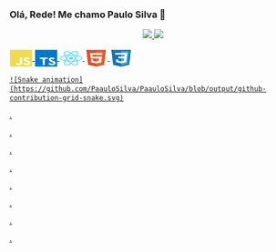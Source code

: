 ### Olá, Rede! Me chamo Paulo Silva 👋

<div align="center">
  <a href="https://github.com/PaauloSilva">
  <img height="180em" src="https://github-readme-stats.vercel.app/api?username=PaauloSilva&show_icons=true&theme=dark&include_all_commits=true&count_private=true"/>
  <img height="180em" src="https://github-readme-stats.vercel.app/api/top-langs/?username=PaauloSilva&layout=compact&langs_count=7&theme=dark"/>
</div>
  
  <div style="display: inline_block"><br>
  <img align="center" alt="Paulo-Js" height="30" width="40" src="https://raw.githubusercontent.com/devicons/devicon/master/icons/javascript/javascript-plain.svg">
  <img align="center" alt="Rafa-Ts" height="30" width="40" src="https://raw.githubusercontent.com/devicons/devicon/master/icons/typescript/typescript-plain.svg">
  <img align="center" alt="Paulo-React" height="30" width="40" src="https://raw.githubusercontent.com/devicons/devicon/master/icons/react/react-original.svg">
  <img align="center" alt="Paulo-HTML" height="30" width="40" src="https://raw.githubusercontent.com/devicons/devicon/master/icons/html5/html5-original.svg">
  <img align="center" alt="Paulo-CSS" height="30" width="40" src="https://raw.githubusercontent.com/devicons/devicon/master/icons/css3/css3-original.svg">
  
    ![Snake animation](https://github.com/PaauloSilva/PaauloSilva/blob/output/github-contribution-grid-snake.svg)
    
</div>
  
  <p>.
  <p>.
  <p>.
  <p>.
  <p>.
  <p>.
  <p>.
  <p>.

